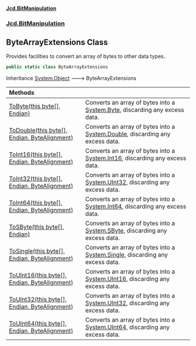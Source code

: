 #### [Jcd.BitManipulation](index 'index')

### [Jcd.BitManipulation](Jcd.BitManipulation 'Jcd.BitManipulation')

## ByteArrayExtensions Class

Provides facilities to convert an array of bytes to other data types.

```csharp
public static class ByteArrayExtensions
```

Inheritance [System.Object](https://docs.microsoft.com/en-us/dotnet/api/System.Object 'System.Object') &#129106; ByteArrayExtensions

| Methods                                                                                                                                                                                                                                                                                                  |                                                                                                                                                           |
|:---------------------------------------------------------------------------------------------------------------------------------------------------------------------------------------------------------------------------------------------------------------------------------------------------------|:----------------------------------------------------------------------------------------------------------------------------------------------------------|
| [ToByte(this byte[], Endian)](Jcd.BitManipulation.ByteArrayExtensions.ToByte(thisbyte[],Jcd.BitManipulation.Endian) 'Jcd.BitManipulation.ByteArrayExtensions.ToByte(this byte[], Jcd.BitManipulation.Endian)')                                                                                           | Converts an array of bytes into a [System.Byte](https://docs.microsoft.com/en-us/dotnet/api/System.Byte 'System.Byte'), discarding any excess data.       |
| [ToDouble(this byte[], Endian, ByteAlignment)](Jcd.BitManipulation.ByteArrayExtensions.ToDouble(thisbyte[],Jcd.BitManipulation.Endian,Jcd.BitManipulation.ByteAlignment) 'Jcd.BitManipulation.ByteArrayExtensions.ToDouble(this byte[], Jcd.BitManipulation.Endian, Jcd.BitManipulation.ByteAlignment)') | Converts an array of bytes into a [System.Double](https://docs.microsoft.com/en-us/dotnet/api/System.Double 'System.Double'), discarding any excess data. |
| [ToInt16(this byte[], Endian, ByteAlignment)](Jcd.BitManipulation.ByteArrayExtensions.ToInt16(thisbyte[],Jcd.BitManipulation.Endian,Jcd.BitManipulation.ByteAlignment) 'Jcd.BitManipulation.ByteArrayExtensions.ToInt16(this byte[], Jcd.BitManipulation.Endian, Jcd.BitManipulation.ByteAlignment)')    | Converts an array of bytes into a [System.Int16](https://docs.microsoft.com/en-us/dotnet/api/System.Int16 'System.Int16'), discarding any excess data.    |
| [ToInt32(this byte[], Endian, ByteAlignment)](Jcd.BitManipulation.ByteArrayExtensions.ToInt32(thisbyte[],Jcd.BitManipulation.Endian,Jcd.BitManipulation.ByteAlignment) 'Jcd.BitManipulation.ByteArrayExtensions.ToInt32(this byte[], Jcd.BitManipulation.Endian, Jcd.BitManipulation.ByteAlignment)')    | Converts an array of bytes into a [System.UInt32](https://docs.microsoft.com/en-us/dotnet/api/System.UInt32 'System.UInt32'), discarding any excess data. |
| [ToInt64(this byte[], Endian, ByteAlignment)](Jcd.BitManipulation.ByteArrayExtensions.ToInt64(thisbyte[],Jcd.BitManipulation.Endian,Jcd.BitManipulation.ByteAlignment) 'Jcd.BitManipulation.ByteArrayExtensions.ToInt64(this byte[], Jcd.BitManipulation.Endian, Jcd.BitManipulation.ByteAlignment)')    | Converts an array of bytes into a [System.Int64](https://docs.microsoft.com/en-us/dotnet/api/System.Int64 'System.Int64'), discarding any excess data.    |
| [ToSByte(this byte[], Endian)](Jcd.BitManipulation.ByteArrayExtensions.ToSByte(thisbyte[],Jcd.BitManipulation.Endian) 'Jcd.BitManipulation.ByteArrayExtensions.ToSByte(this byte[], Jcd.BitManipulation.Endian)')                                                                                        | Converts an array of bytes into a [System.SByte](https://docs.microsoft.com/en-us/dotnet/api/System.SByte 'System.SByte'), discarding any excess data.    |
| [ToSingle(this byte[], Endian, ByteAlignment)](Jcd.BitManipulation.ByteArrayExtensions.ToSingle(thisbyte[],Jcd.BitManipulation.Endian,Jcd.BitManipulation.ByteAlignment) 'Jcd.BitManipulation.ByteArrayExtensions.ToSingle(this byte[], Jcd.BitManipulation.Endian, Jcd.BitManipulation.ByteAlignment)') | Converts an array of bytes into a [System.Single](https://docs.microsoft.com/en-us/dotnet/api/System.Single 'System.Single'), discarding any excess data. |
| [ToUInt16(this byte[], Endian, ByteAlignment)](Jcd.BitManipulation.ByteArrayExtensions.ToUInt16(thisbyte[],Jcd.BitManipulation.Endian,Jcd.BitManipulation.ByteAlignment) 'Jcd.BitManipulation.ByteArrayExtensions.ToUInt16(this byte[], Jcd.BitManipulation.Endian, Jcd.BitManipulation.ByteAlignment)') | Converts an array of bytes into a [System.UInt16](https://docs.microsoft.com/en-us/dotnet/api/System.UInt16 'System.UInt16'), discarding any excess data. |
| [ToUInt32(this byte[], Endian, ByteAlignment)](Jcd.BitManipulation.ByteArrayExtensions.ToUInt32(thisbyte[],Jcd.BitManipulation.Endian,Jcd.BitManipulation.ByteAlignment) 'Jcd.BitManipulation.ByteArrayExtensions.ToUInt32(this byte[], Jcd.BitManipulation.Endian, Jcd.BitManipulation.ByteAlignment)') | Converts an array of bytes into a [System.UInt32](https://docs.microsoft.com/en-us/dotnet/api/System.UInt32 'System.UInt32'), discarding any excess data. |
| [ToUInt64(this byte[], Endian, ByteAlignment)](Jcd.BitManipulation.ByteArrayExtensions.ToUInt64(thisbyte[],Jcd.BitManipulation.Endian,Jcd.BitManipulation.ByteAlignment) 'Jcd.BitManipulation.ByteArrayExtensions.ToUInt64(this byte[], Jcd.BitManipulation.Endian, Jcd.BitManipulation.ByteAlignment)') | Converts an array of bytes into a [System.UInt64](https://docs.microsoft.com/en-us/dotnet/api/System.UInt64 'System.UInt64'), discarding any excess data. |

